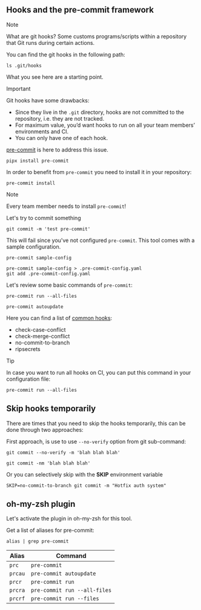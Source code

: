 ## Hooks and the pre-commit framework

> [!NOTE]
>
> What are git hooks? Some customs programs/scripts within a repository that Git runs during certain actions.

You can find the git hooks in the following path:

```shell
ls .git/hooks
```

What you see here are a starting point.

> [!IMPORTANT]
>
> Git hooks have some drawbacks:
>
> - Since they live in the `.git` directory, hooks are not committed to the repository, i.e. they are not tracked.
> - For maximum value, you’d want hooks to run on all your team members’ environments and CI.
> - You can only have one of each hook.

[pre-commit](https://pre-commit.com/) is here to address this issue.

```shell
pipx install pre-commit
```

In order to benefit from `pre-commit` you need to install it in your repository:

```shell
pre-commit install
```

> [!NOTE]
> Every team member needs to install `pre-commit`!

Let's try to commit something

```shell
git commit -m 'test pre-commit'
```

This will fail since you've not configured `pre-commit`. This tool comes with a sample configuration.

```shell
pre-commit sample-config
```

```shell
pre-commit sample-config > .pre-commit-config.yaml
git add .pre-commit-config.yaml
```

Let's review some basic commands of `pre-commit`:

```shell
pre-commit run --all-files
```

```shell
pre-commit autoupdate
```

Here you can find a list of [common hooks](https://github.com/pre-commit/pre-commit-hooks):

-  check-case-conflict
-  check-merge-conflict
-  no-commit-to-branch
-  ripsecrets

> [!TIP]
>
> In case you want to run all hooks on CI, you can put this command in your configuration file:
>
> ```shell
> pre-commit run --all-files
> ```
## Skip hooks temporarily

There are times that you need to skip the hooks temporarily, this can be done through two approaches:

First approach, is use to use `--no-verify` option from git sub-command:

```shell
git commit --no-verify -m 'blah blah blah'

git commit -nm 'blah blah blah'
```

Or you can selectively skip with the **SKIP** environment variable

```shell
SKIP=no-commit-to-branch git commit -m "Hotfix auth system"
```

## oh-my-zsh plugin

Let's activate the plugin in oh-my-zsh for this tool.

Get a list of aliases for pre-commit:

```shell
alias | grep pre-commit
```

| Alias   | Command                      |
| ------- | ---------------------------- |
| `prc`   | `pre-commit`                 |
| `prcau` | `pre-commit autoupdate`      |
| `prcr`  | `pre-commit run`             |
| `prcra` | `pre-commit run --all-files` |
| `prcrf` | `pre-commit run --files`     |
